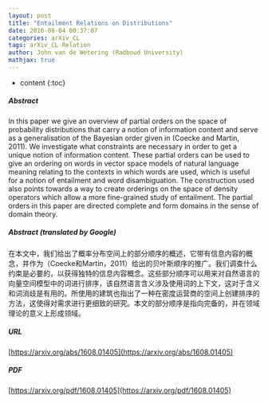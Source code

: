 ```yaml
---
layout: post
title: "Entailment Relations on Distributions"
date: 2016-08-04 00:37:07
categories: arXiv_CL
tags: arXiv_CL Relation
author: John van de Wetering (Radboud University)
mathjax: true
---
```


* content
{:toc}

##### Abstract
In this paper we give an overview of partial orders on the space of probability distributions that carry a notion of information content and serve as a generalisation of the Bayesian order given in (Coecke and Martin, 2011). We investigate what constraints are necessary in order to get a unique notion of information content. These partial orders can be used to give an ordering on words in vector space models of natural language meaning relating to the contexts in which words are used, which is useful for a notion of entailment and word disambiguation. The construction used also points towards a way to create orderings on the space of density operators which allow a more fine-grained study of entailment. The partial orders in this paper are directed complete and form domains in the sense of domain theory.

##### Abstract (translated by Google)
在本文中，我们给出了概率分布空间上的部分顺序的概述，它带有信息内容的概念，并作为（Coecke和Martin，2011）给出的贝叶斯顺序的推广。我们调查什么约束是必要的，以获得独特的信息内容概念。这些部分顺序可以用来对自然语言的向量空间模型中的词进行排序，该自然语言含义涉及使用词的上下文，这对于含义和词消歧是有用的。所使用的建筑也指出了一种在密度运营商的空间上创建排序的方法，这使得对需求进行更细致的研究。本文的部分顺序是指向完备的，并在领域理论的意义上形成领域。

##### URL
[https://arxiv.org/abs/1608.01405](https://arxiv.org/abs/1608.01405)

##### PDF
[https://arxiv.org/pdf/1608.01405](https://arxiv.org/pdf/1608.01405)

